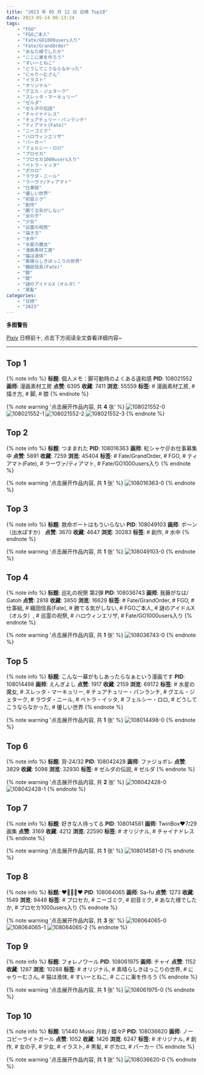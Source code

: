 ```yaml
---
title: "2023 年 05 月 12 日 日榜 Top10"
date: 2023-05-14 06:13:24
tags:
    - "FGO"
    - "FGOご本人"
    - "Fate/GO1000users入り"
    - "Fate/GrandOrder"
    - "あなた様でしたか"
    - "ここに巣を作ろう"
    - "すいーとねこ"
    - "どうしてこうならなかった"
    - "にゃりーむさん"
    - "イラスト"
    - "オリジナル"
    - "グエル・ジェターク"
    - "スレッタ・マーキュリー"
    - "ゼルダ"
    - "ゼルダの伝説"
    - "チャイナドレス"
    - "チュアチュリー・パンランチ"
    - "ティアマト(Fate)"
    - "ニーゴミク"
    - "ハロウィンエリザ"
    - "パーカー"
    - "フェルシー・ロロ"
    - "プロセカ"
    - "プロセカ1000users入り"
    - "ペトラ・イッタ"
    - "ボカロ"
    - "ラウダ・ニール"
    - "ラーヴァ/ティアマト"
    - "仕事絵"
    - "優しい世界"
    - "初音ミク"
    - "創作"
    - "勝てる気がしない"
    - "女の子"
    - "少女"
    - "巡霊の祝祭"
    - "描き方"
    - "水中"
    - "水星の魔女"
    - "漫画素材工房"
    - "猫は液体"
    - "素晴らしきほっこりの世界"
    - "織田信長(Fate)"
    - "脚"
    - "膝"
    - "謎のアイドルX〔オルタ〕"
    - "黒髪"
categories:
    - "日榜"
    - "2023"
---
```


<i class="fa fa-triangle-exclamation"></i>**多图警告**<i class="fa fa-triangle-exclamation"></i>

[Pixiv](https://www.pixiv.net/) 日榜前十, 点击下方阅读全文查看详细内容~

<!-- more -->

---

## Top 1

{% note info %}
**标题**: 個人メモ：脚可動時のよくある違和感
**PID**: 108021552 **画师**: 漫画素材工房
**点赞**: 6395 **收藏**: 7411 **浏览**: 55559
**标签**: # 漫画素材工房, # 描き方, # 脚, # 膝
{% endnote %}

{% note warning '点击展开作品内容, 共 **4** 张' %}
![108021552-0](https://i.pixiv.re/img-original/img/2023/05/11/07/00/10/108021552_p0.jpg)
![108021552-1](https://i.pixiv.re/img-original/img/2023/05/11/07/00/10/108021552_p1.jpg)
![108021552-2](https://i.pixiv.re/img-original/img/2023/05/11/07/00/10/108021552_p2.jpg)
![108021552-3](https://i.pixiv.re/img-original/img/2023/05/11/07/00/10/108021552_p3.jpg)
{% endnote %}

## Top 2

{% note info %}
**标题**: つままれた
**PID**: 108016363 **画师**: 紅シャケ＠お仕事募集中
**点赞**: 5891 **收藏**: 7259 **浏览**: 45404
**标签**: # Fate/GrandOrder, # FGO, # ティアマト(Fate), # ラーヴァ/ティアマト, # Fate/GO1000users入り
{% endnote %}

{% note warning '点击展开作品内容, 共 **1** 张' %}
![108016363-0](https://i.pixiv.re/img-original/img/2023/05/11/00/49/21/108016363_p0.jpg)
{% endnote %}

## Top 3

{% note info %}
**标题**: 救命ボートはもういらない
**PID**: 108049103 **画师**: ポ～ン（出水ぽすか）
**点赞**: 3670 **收藏**: 4647 **浏览**: 30283
**标签**: # 創作, # 水中
{% endnote %}

{% note warning '点击展开作品内容, 共 **1** 张' %}
![108049103-0](https://i.pixiv.re/img-original/img/2023/05/12/07/30/03/108049103_p0.jpg)
{% endnote %}

## Top 4

{% note info %}
**标题**: 巡礼の祝祭 第2弾
**PID**: 108036743 **画师**: 我藤がなは/ Gatoh
**点赞**: 2818 **收藏**: 3850 **浏览**: 16629
**标签**: # Fate/GrandOrder, # FGO, # 仕事絵, # 織田信長(Fate), # 勝てる気がしない, # FGOご本人, # 謎のアイドルX〔オルタ〕, # 巡霊の祝祭, # ハロウィンエリザ, # Fate/GO1000users入り
{% endnote %}

{% note warning '点击展开作品内容, 共 **1** 张' %}
![108036743-0](https://i.pixiv.re/img-original/img/2023/05/11/21/21/45/108036743_p0.png)
{% endnote %}

## Top 5

{% note info %}
**标题**: こんな一幕がもしあったらなぁという漫画です
**PID**: 108014498 **画师**: えんぎよし
**点赞**: 1917 **收藏**: 2159 **浏览**: 69172
**标签**: # 水星の魔女, # スレッタ・マーキュリー, # チュアチュリー・パンランチ, # グエル・ジェターク, # ラウダ・ニール, # ペトラ・イッタ, # フェルシー・ロロ, # どうしてこうならなかった, # 優しい世界
{% endnote %}

{% note warning '点击展开作品内容, 共 **1** 张' %}
![108014498-0](https://i.pixiv.re/img-original/img/2023/05/11/02/01/50/108014498_p0.png)
{% endnote %}

## Top 6

{% note info %}
**标题**: 背‐24/32
**PID**: 108042428 **画师**: ファジョボレ
**点赞**: 3829 **收藏**: 5098 **浏览**: 32930
**标签**: # ゼルダの伝説, # ゼルダ
{% endnote %}

{% note warning '点击展开作品内容, 共 **2** 张' %}
![108042428-0](https://i.pixiv.re/img-original/img/2023/05/12/00/03/06/108042428_p0.jpg)
![108042428-1](https://i.pixiv.re/img-original/img/2023/05/12/00/03/06/108042428_p1.jpg)
{% endnote %}

## Top 7

{% note info %}
**标题**: 好きな人待ってる
**PID**: 108014581 **画师**: TwinBox❤7/29画集
**点赞**: 3169 **收藏**: 4212 **浏览**: 22590
**标签**: # オリジナル, # チャイナドレス
{% endnote %}

{% note warning '点击展开作品内容, 共 **1** 张' %}
![108014581-0](https://i.pixiv.re/img-original/img/2023/05/11/00/01/22/108014581_p0.jpg)
{% endnote %}

## Top 8

{% note info %}
**标题**: ♥🎀🥺🎀♥
**PID**: 108064065 **画师**: Sa-fu
**点赞**: 1273 **收藏**: 1549 **浏览**: 9448
**标签**: # プロセカ, # ニーゴミク, # 初音ミク, # あなた様でしたか, # プロセカ1000users入り
{% endnote %}

{% note warning '点击展开作品内容, 共 **3** 张' %}
![108064065-0](https://i.pixiv.re/img-original/img/2023/05/12/21/34/27/108064065_p0.jpg)
![108064065-1](https://i.pixiv.re/img-original/img/2023/05/12/21/34/27/108064065_p1.jpg)
![108064065-2](https://i.pixiv.re/img-original/img/2023/05/12/21/34/27/108064065_p2.jpg)
{% endnote %}

## Top 9

{% note info %}
**标题**: フォレノワール
**PID**: 108061975 **画师**: チャイ
**点赞**: 1152 **收藏**: 1287 **浏览**: 10288
**标签**: # オリジナル, # 素晴らしきほっこりの世界, # にゃりーむさん, # 猫は液体, # すいーとねこ, # ここに巣を作ろう
{% endnote %}

{% note warning '点击展开作品内容, 共 **1** 张' %}
![108061975-0](https://i.pixiv.re/img-original/img/2023/05/12/20/30/01/108061975_p0.png)
{% endnote %}

## Top 10

{% note info %}
**标题**: 1/1440 Music 月蝕 / 蝶々P
**PID**: 108036620 **画师**: ノーコピーライトガール
**点赞**: 1052 **收藏**: 1426 **浏览**: 6247
**标签**: # オリジナル, # 創作, # 女の子, # 少女, # イラスト, # 黒髪, # ボカロ, # パーカー
{% endnote %}

{% note warning '点击展开作品内容, 共 **1** 张' %}
![108036620-0](https://i.pixiv.re/img-original/img/2023/05/11/21/18/00/108036620_p0.jpg)
{% endnote %}
